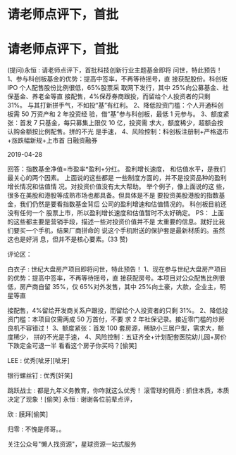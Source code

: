 # 请老师点评下，首批

# 请老师点评下，首批

(提问)永恒 : 请老师点评下，首批科技创新行业主题基金即将 问世，特此预告！ 1、参与科创板基金的优势：提高中签率，不再等待摇号，直 接获配股份。科创板 IPO 个人配售股份比例很低，65%股票采 取网下发行，其中 25%向公募基金、社保基金、养老金等直 接配售，4%保荐券商跟投，而留给个人投资者的只剩 31%。 与其打新拼手气，不如投“基”有红利。 2、降低投资门槛：个人开通科创板需 50 万资产和 2 年投资经 验，借“基”参与科创板，最低 1 元参与。 3、额度紧张：首发 7 只基金，每只募集上限仅 10 亿，投资需 求大，额度稀少，超额会按认购金额按比例配售。拼的不光 是手速， 4、风险控制：科创板注册制+严格退市+涨跌幅新规+上市首 日融资融券

2019-04-28

回答：指数基金净值=市盈率*盈利+分红。 盈利增长速度， 和估值水平，是我们最关心的两个因素。 上面说的这些都是 一些制度方面的，并不是投资品种的盈利增长情况和估值情 况。对投资价值没有太大帮助。 举个例子，像上面说的这 些，很多在美股和港股等成熟市场也都具备。但具体是不是 要投资美股港股的指数基金，我们仍然是要看指数基金背后 公司的盈利增速和估值情况的。 科创板目前还没有任何一个 股票上市，所以盈利增长速度和估值暂时不太好确定。 PS： 上面的这些都主要是营销手段，描述一些对投资价值并不是 太重要的信息。就好比我们要买一个手机，结果厂商拼命的 说这个手机附送的保护套是最新材质的。虽然这也是好消 息，但并不是核心要素。(33 赞)

评论区：

白衣子 : 世纪大盘房产项目即将问世，特此预告！ 1、现在参与世纪大盘房产项目的优势：提高中签率，不再等待摇号，直 接获配房号。本项目对公众配售比例很低，房产商自留 35%，仅 65%对外发售，其中 25%向土豪，大款，企业主，明星等直

接配售，4%留给开发商关系户跟投，而留给个人投资者的只剩 31%。 2、降低投资门槛：本项目仅需两成 50 万首付，不要 求 2 年社保记录。接近零门槛的炒房良机不容错过！ 3、额度紧张：首发 100 套房源，稀缺小三居户型，需求大，额度稀少， 拼的不光是手速， 4、风险控制：五证齐全+计划配套医院幼儿园+房价下跌定金可退一半 看看这个房子你买吗？[偷笑]

LEE : 优秀[呲牙][呲牙]

银行螺丝钉 : 优秀[奸笑]

跳跃战士 : 都是九年义务教育，你咋就这么优秀！ 滚雪球的佩奇 : 抓住本质，本质决定了现象！[偷笑] 永恒 : 谢谢各位前辈点评，

欣 : 膜拜[偷笑]

归零 : 不愧是师哥。。

关注公众号"懒人找资源"，星球资源一站式服务